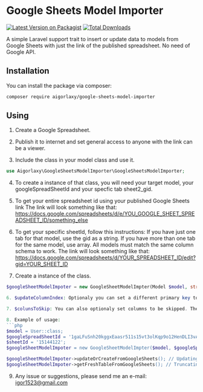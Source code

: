 # Google Sheets Model Importer

[![Latest Version on Packagist](https://img.shields.io/packagist/v/aigorlaxy/google-sheets-model-importer.svg?style=flat-square)](https://packagist.org/packages/aigorlaxy/google-sheets-model-importer)
[![Total Downloads](https://img.shields.io/packagist/dt/aigorlaxy/google-sheets-model-importer.svg?style=flat-square)](https://packagist.org/packages/aigorlaxy/google-sheets-model-importer)

A simple Laravel support trait to insert or update data to models from Google Sheets with just the link of the published spreadsheet. No need of Google API.

## Installation
You can install the package via composer:

```bash
composer require aigorlaxy/google-sheets-model-importer
```

## Using

1. Create a Google Spreadsheet.

2. Publish it to internet and set general access to anyone with the link can be a viewer.

3. Include the class in your model class and use it.

```php
use Aigorlaxy\GoogleSheetsModelImporter\GoogleSheetsModelImporter;
```

4. To create a instance of that class, you will need your target model, your googleSpreadSheetId and your specfic tab sheet2_gid.

5. To get your entire spreadsheet id using your published Google Sheets link
The link will look something like that: https://docs.google.com/spreadsheets/d/e/YOU_GOOGLE_SHEET_SPREADSHEET_ID/something_else

6. To get your specific sheetId, follow this instructions: If you have just one tab for that model, use the gid as a string. If you have more than one tab for the same model, use array. All models must match the same column schema to work.
The link will look something like that: 
https://docs.google.com/spreadsheets/d/YOUR_SPREADSHEET_ID/edit?gid=YOUR_SHEET_ID

7. Create a instance of the class.
```php
$googleSheetModelImpoter = new GoogleSheetModelImpter(Model $model, string $googleSpreadSheetId, string $googleSheetId, array $colunsToSkip = null, $updateColumnIndex = null);

6. $updateColumnIndex: Optionaly you can set a different primary key to check for updates. if your primary key is not default id or you want to track updates based on another column. If not set, it will assume that id column is your primary key.

7. $colunsToSkip: You can also optionaly set columns to be skipped. The app will search for columns that contains any of that strings and will skip the import for that ones. You can set a single string or an array.

8. Example of usage:
```php
$model = User::class;
$googleSpreadSheetId = '1gaLFuSnh20kggxEaasr511s15vt3olKqp9o12HenDLI3vA7pg';
$sheetId = '15144122';
$googleSheetModelImpoter = new GoogleSheetModelImpter($model, $googleSpreadSheetId, $googleSheetId, $colunsToSkip, $updateColumnIndex);

$googleSheetModelImpoter->updateOrCreateFromGoogleSheets(); // Updating and inserting new data.
$googleSheetModelImpoter->getFreshTableFromGoogleSheets(); // Truncating the current table and inserting the new data.
```
9. Any issue or suggestions, please send me an e-mail: igor1523@gmail.com